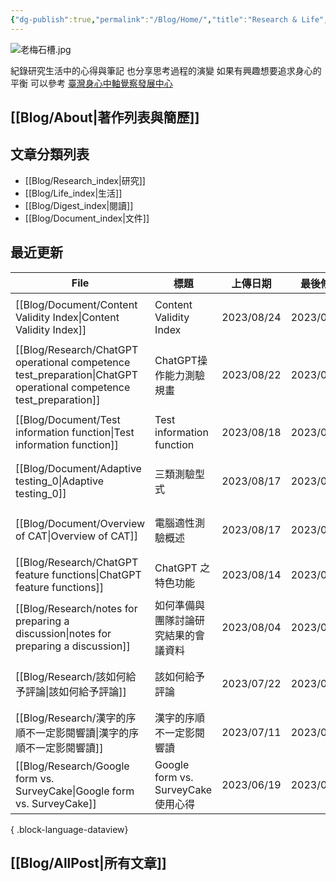 ```yaml
---
{"dg-publish":true,"permalink":"/Blog/Home/","title":"Research & Life","tags":["blog","gardenEntry","gardenEntry","gardenEntry","gardenEntry"],"created":"2023-02-16","updated":"2023-03-01"}
---
```



![老梅石槽.jpg](/img/user/Blog/images/%E8%80%81%E6%A2%85%E7%9F%B3%E6%A7%BD.jpg)

紀錄研究生活中的心得與筆記
也分享思考過程的演變
如果有興趣想要追求身心的平衡
可以參考 [臺灣身心中軸覺察發展中心](https://bmaa.tw)

## [[Blog/About\|著作列表與簡歷]]

## 文章分類列表

- [[Blog/Research_index\|研究]]
- [[Blog/Life_index\|生活]]
- [[Blog/Digest_index\|閱讀]]
- [[Blog/Document_index\|文件]]

## 最近更新


<div class="transclusion internal-embed is-loaded"><div class="markdown-embed">





| File                                                                                                                  | 標題                              | 上傳日期       | 最後修改       | 類別                                                    |
| --------------------------------------------------------------------------------------------------------------------- | ------------------------------- | ---------- | ---------- | ----------------------------------------------------- |
| [[Blog/Document/Content Validity Index\|Content Validity Index]]                                                   | Content Validity Index          | 2023/08/24 | 2023/08/24 | <ul><li>blog</li><li>document</li></ul>               |
| [[Blog/Research/ChatGPT operational competence test_preparation\|ChatGPT operational competence test_preparation]] | ChatGPT操作能力測驗規畫                 | 2023/08/22 | 2023/08/22 | <ul><li>blog</li><li>research</li></ul>               |
| [[Blog/Document/Test information function\|Test information function]]                                             | Test information function       | 2023/08/18 | 2023/08/18 | <ul><li>blog</li><li>document</li></ul>               |
| [[Blog/Document/Adaptive testing_0\|Adaptive testing_0]]                                                           | 三類測驗型式                          | 2023/08/17 | 2023/08/17 | <ul><li>blog</li><li>document</li></ul>               |
| [[Blog/Document/Overview of CAT\|Overview of CAT]]                                                                 | 電腦適性測驗概述                        | 2023/08/17 | 2023/08/17 | <ul><li>blog</li><li>document</li></ul>               |
| [[Blog/Research/ChatGPT feature functions\|ChatGPT feature functions]]                                             | ChatGPT 之特色功能                   | 2023/08/14 | 2023/08/14 | <ul><li>blog</li></ul>                                |
| [[Blog/Research/notes for preparing a discussion\|notes for preparing a discussion]]                               | 如何準備與團隊討論研究結果的會議資料              | 2023/08/04 | 2023/08/04 | <ul><li>blog</li><li>research</li><li>notes</li></ul> |
| [[Blog/Research/該如何給予評論\|該如何給予評論]]                                                                                 | 該如何給予評論                         | 2023/07/22 | 2023/07/24 | <ul><li>blog</li><li>research</li></ul>               |
| [[Blog/Research/漢字的序順不一定影閱響讀\|漢字的序順不一定影閱響讀]]                                                                       | 漢字的序順不一定影閱響讀                    | 2023/07/11 | 2023/07/11 | <ul><li>blog</li><li>research</li></ul>               |
| [[Blog/Research/Google form vs. SurveyCake\|Google form vs. SurveyCake]]                                           | Google form vs. SurveyCake 使用心得 | 2023/06/19 | 2023/06/19 | <ul><li>blog</li><li>research</li></ul>               |

{ .block-language-dataview}

</div></div>


## [[Blog/AllPost\|所有文章]]
